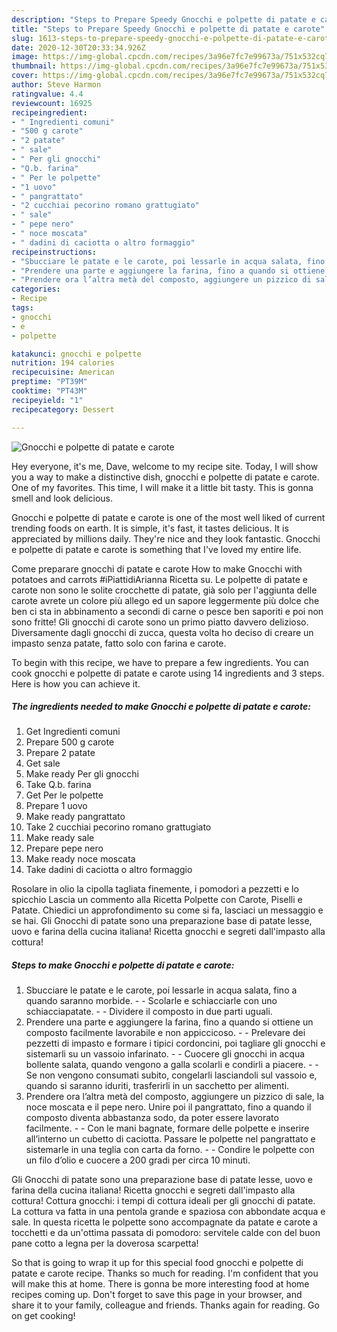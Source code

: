 ```yaml
---
description: "Steps to Prepare Speedy Gnocchi e polpette di patate e carote"
title: "Steps to Prepare Speedy Gnocchi e polpette di patate e carote"
slug: 1613-steps-to-prepare-speedy-gnocchi-e-polpette-di-patate-e-carote
date: 2020-12-30T20:33:34.926Z
image: https://img-global.cpcdn.com/recipes/3a96e7fc7e99673a/751x532cq70/gnocchi-e-polpette-di-patate-e-carote-recipe-main-photo.jpg
thumbnail: https://img-global.cpcdn.com/recipes/3a96e7fc7e99673a/751x532cq70/gnocchi-e-polpette-di-patate-e-carote-recipe-main-photo.jpg
cover: https://img-global.cpcdn.com/recipes/3a96e7fc7e99673a/751x532cq70/gnocchi-e-polpette-di-patate-e-carote-recipe-main-photo.jpg
author: Steve Harmon
ratingvalue: 4.4
reviewcount: 16925
recipeingredient:
- " Ingredienti comuni"
- "500 g carote"
- "2 patate"
- " sale"
- " Per gli gnocchi"
- "Q.b. farina"
- " Per le polpette"
- "1 uovo"
- " pangrattato"
- "2 cucchiai pecorino romano grattugiato"
- " sale"
- " pepe nero"
- " noce moscata"
- " dadini di caciotta o altro formaggio"
recipeinstructions:
- "Sbucciare le patate e le carote, poi lessarle in acqua salata, fino a quando saranno morbide.  Scolarle e schiacciarle con uno schiacciapatate.  Dividere il composto in due parti uguali."
- "Prendere una parte e aggiungere la farina, fino a quando si ottiene un composto facilmente lavorabile e non appiccicoso.  Prelevare dei pezzetti di impasto e formare i tipici cordoncini, poi tagliare gli gnocchi e sistemarli su un vassoio infarinato.  Cuocere gli gnocchi in acqua bollente salata, quando vengono a galla scolarli e condirli a piacere.  Se non vengono consumati subito, congelarli lasciandoli sul vassoio e, quando si saranno iduriti, trasferirli in un sacchetto per alimenti."
- "Prendere ora l’altra metà del composto, aggiungere un pizzico di sale, la noce moscata e il pepe nero. Unire poi il pangrattato, fino a quando il composto diventa abbastanza sodo, da poter essere lavorato facilmente.  Con le mani bagnate, formare delle polpette e inserire all’interno un cubetto di caciotta. Passare le polpette nel pangrattato e sistemarle in una teglia con carta da forno.  Condire le polpette con un filo d’olio e cuocere a 200 gradi per circa 10 minuti."
categories:
- Recipe
tags:
- gnocchi
- e
- polpette

katakunci: gnocchi e polpette 
nutrition: 194 calories
recipecuisine: American
preptime: "PT39M"
cooktime: "PT43M"
recipeyield: "1"
recipecategory: Dessert

---
```



![Gnocchi e polpette di patate e carote](https://img-global.cpcdn.com/recipes/3a96e7fc7e99673a/751x532cq70/gnocchi-e-polpette-di-patate-e-carote-recipe-main-photo.jpg)

Hey everyone, it's me, Dave, welcome to my recipe site. Today, I will show you a way to make a distinctive dish, gnocchi e polpette di patate e carote. One of my favorites. This time, I will make it a little bit tasty. This is gonna smell and look delicious.

Gnocchi e polpette di patate e carote is one of the most well liked of current trending foods on earth. It is simple, it's fast, it tastes delicious. It is appreciated by millions daily. They're nice and they look fantastic. Gnocchi e polpette di patate e carote is something that I've loved my entire life.

Come preparare gnocchi di patate e carote How to make Gnocchi with potatoes and carrots #iPiattidiArianna Ricetta su. Le polpette di patate e carote non sono le solite crocchette di patate, già solo per l&#39;aggiunta delle carote avrete un colore più allego ed un sapore leggermente più dolce che ben ci sta in abbinamento a secondi di carne o pesce ben saporiti e poi non sono fritte! Gli gnocchi di carote sono un primo piatto davvero delizioso. Diversamente dagli gnocchi di zucca, questa volta ho deciso di creare un impasto senza patate, fatto solo con farina e carote.


To begin with this recipe, we have to prepare a few ingredients. You can cook gnocchi e polpette di patate e carote using 14 ingredients and 3 steps. Here is how you can achieve it.

<!--inarticleads1-->

##### The ingredients needed to make Gnocchi e polpette di patate e carote:

1. Get  Ingredienti comuni
1. Prepare 500 g carote
1. Prepare 2 patate
1. Get  sale
1. Make ready  Per gli gnocchi
1. Take Q.b. farina
1. Get  Per le polpette
1. Prepare 1 uovo
1. Make ready  pangrattato
1. Take 2 cucchiai pecorino romano grattugiato
1. Make ready  sale
1. Prepare  pepe nero
1. Make ready  noce moscata
1. Take  dadini di caciotta o altro formaggio


Rosolare in olio la cipolla tagliata finemente, i pomodori a pezzetti e lo spicchio Lascia un commento alla Ricetta Polpette con Carote, Piselli e Patate. Chiedici un approfondimento su come si fa, lasciaci un messaggio e se hai. Gli Gnocchi di patate sono una preparazione base di patate lesse, uovo e farina della cucina italiana! Ricetta gnocchi e segreti dall&#39;impasto alla cottura! 

<!--inarticleads2-->

##### Steps to make Gnocchi e polpette di patate e carote:

1. Sbucciare le patate e le carote, poi lessarle in acqua salata, fino a quando saranno morbide. -  - Scolarle e schiacciarle con uno schiacciapatate. -  - Dividere il composto in due parti uguali.
1. Prendere una parte e aggiungere la farina, fino a quando si ottiene un composto facilmente lavorabile e non appiccicoso. -  - Prelevare dei pezzetti di impasto e formare i tipici cordoncini, poi tagliare gli gnocchi e sistemarli su un vassoio infarinato. -  - Cuocere gli gnocchi in acqua bollente salata, quando vengono a galla scolarli e condirli a piacere. -  - Se non vengono consumati subito, congelarli lasciandoli sul vassoio e, quando si saranno iduriti, trasferirli in un sacchetto per alimenti.
1. Prendere ora l’altra metà del composto, aggiungere un pizzico di sale, la noce moscata e il pepe nero. Unire poi il pangrattato, fino a quando il composto diventa abbastanza sodo, da poter essere lavorato facilmente. -  - Con le mani bagnate, formare delle polpette e inserire all’interno un cubetto di caciotta. Passare le polpette nel pangrattato e sistemarle in una teglia con carta da forno. -  - Condire le polpette con un filo d’olio e cuocere a 200 gradi per circa 10 minuti.


Gli Gnocchi di patate sono una preparazione base di patate lesse, uovo e farina della cucina italiana! Ricetta gnocchi e segreti dall&#39;impasto alla cottura! Cottura gnocchi: i tempi di cottura ideali per gli gnocchi di patate. La cottura va fatta in una pentola grande e spaziosa con abbondate acqua e sale. In questa ricetta le polpette sono accompagnate da patate e carote a tocchetti e da un&#39;ottima passata di pomodoro: servitele calde con del buon pane cotto a legna per la doverosa scarpetta! 

So that is going to wrap it up for this special food gnocchi e polpette di patate e carote recipe. Thanks so much for reading. I'm confident that you will make this at home. There is gonna be more interesting food at home recipes coming up. Don't forget to save this page in your browser, and share it to your family, colleague and friends. Thanks again for reading. Go on get cooking!
